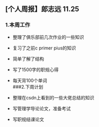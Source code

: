## [个人周报】郎志远 11.25
### 
### 1.本周工作
  
- 整理了俱乐部前几次作业的一些知识
- 复习了之前c primer pius的知识  
- 简单了解了结构  
- 写了1500字的职规心得  
- 每天背100个单词    
###2.下周计划 
 
- 整理在csdn上看到的一些大佬总结的知识  
- 写管理学导论论文，准备考试  
- 写职规结课论文

